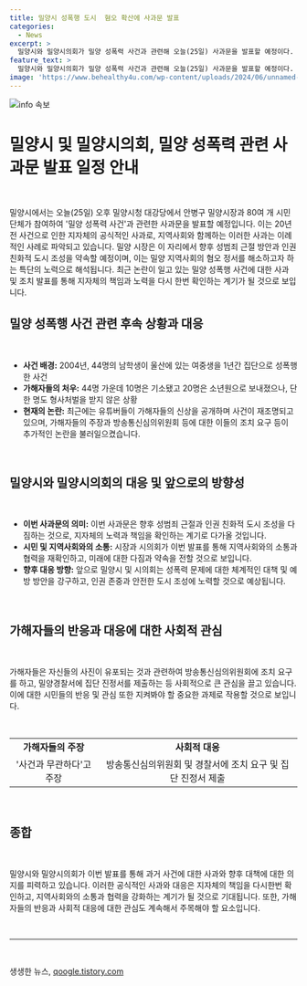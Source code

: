 ```yaml
---
title: 밀양시 성폭행 도시  혐오 확산에 사과문 발표
categories:
  - News
excerpt: >
  밀양시와 밀양시의회가 밀양 성폭력 사건과 관련해 오늘(25일) 사과문을 발표할 예정이다. 안병구 밀양시장과 80여 개 시민단체가 참여한 가운데 사과문 발표 예정. 이례적으로 20년 전 사건에 대한 지자체 공식 사과. 최근 밀양 성폭행 사건이 다시 사회적 이슈로 부상함에 따라 혐오 정서 확산. 2004년 발생한 사건에서 형사처벌을 받지 않은 가해자들에 대한 논란 재조명. 가해자들의 신상 공개에 대한 반응과 경찰서, 통신심의위원회에 제출된 진정서 등 사건 관련 다양한 이슈.
feature_text: >
  밀양시와 밀양시의회가 밀양 성폭력 사건과 관련해 오늘(25일) 사과문을 발표할 예정이다. 안병구 밀양시장과 80여 개 시민단체가 참여한 가운데 사과문 발표 예정. 이례적으로 20년 전 사건에 대한 지자체 공식 사과. 최근 밀양 성폭행 사건이 다시 사회적 이슈로 부상함에 따라 혐오 정서 확산. 2004년 발생한 사건에서 형사처벌을 받지 않은 가해자들에 대한 논란 재조명. 가해자들의 신상 공개에 대한 반응과 경찰서, 통신심의위원회에 제출된 진정서 등 사건 관련 다양한 이슈.
image: 'https://www.behealthy4u.com/wp-content/uploads/2024/06/unnamed-file.png'
---
```


<p><img src="https://www.behealthy4u.com/wp-content/uploads/2024/06/unnamed-file.png" alt="info 속보" /></p>

<h1 data-ke-size="size26">밀양시 및 밀양시의회, 밀양 성폭력 관련 사과문 발표 일정 안내</h1>

<p data-ke-size="size16">&nbsp;</p>

<p>밀양시에서는 오늘(25일) 오후 밀양시청 대강당에서 안병구 밀양시장과 80여 개 시민단체가 참여하여 '밀양 성폭력 사건'과 관련한 사과문을 발표할 예정입니다. 이는 20년 전 사건으로 인한 지자체의 공식적인 사과로, 지역사회와 함께하는 이러한 사과는 이례적인 사례로 파악되고 있습니다. 밀양 시장은 이 자리에서 향후 성범죄 근절 방안과 인권 친화적 도시 조성을 약속할 예정이며, 이는 밀양 지역사회의 혐오 정서를 해소하고자 하는 특단의 노력으로 해석됩니다. 최근 논란이 일고 있는 밀양 성폭행 사건에 대한 사과 및 조치 발표를 통해 지자체의 책임과 노력을 다시 한번 확인하는 계기가 될 것으로 보입니다.<br></p></p>

<h2 data-ke-size="size24">밀양 성폭행 사건 관련 후속 상황과 대응</h2>

<p data-ke-size="size16">&nbsp;</p>

<ul>
  <li><b>사건 배경:</b> 2004년, 44명의 남학생이 울산에 있는 여중생을 1년간 집단으로 성폭행한 사건</li>
  <li><b>가해자들의 처우:</b> 44명 가운데 10명은 기소됐고 20명은 소년원으로 보내졌으나, 단 한 명도 형사처벌을 받지 않은 상황</li>
  <li><b>현재의 논란:</b> 최근에는 유튜버들이 가해자들의 신상을 공개하며 사건이 재조명되고 있으며, 가해자들의 주장과 방송통신심의위원회 등에 대한 이들의 조치 요구 등이 추가적인 논란을 불러일으켰습니다.</li>
</ul>

<p data-ke-size="size16">&nbsp;</p>

<h2 data-ke-size="size24">밀양시와 밀양시의회의 대응 및 앞으로의 방향성</h2>

<p data-ke-size="size16">&nbsp;</p>

<ul>
  <li><b>이번 사과문의 의미:</b> 이번 사과문은 향후 성범죄 근절과 인권 친화적 도시 조성을 다짐하는 것으로, 지자체의 노력과 책임을 확인하는 계기로 다가올 것입니다.</li>
  <li><b>시민 및 지역사회와의 소통:</b> 시장과 시의회가 이번 발표를 통해 지역사회와의 소통과 협력을 재확인하고, 미래에 대한 다짐과 약속을 전할 것으로 보입니다.</li>
  <li><b>향후 대응 방향:</b> 앞으로 밀양시 및 시의회는 성폭력 문제에 대한 체계적인 대책 및 예방 방안을 강구하고, 인권 존중과 안전한 도시 조성에 노력할 것으로 예상됩니다.</li>
</ul>

<p data-ke-size="size16">&nbsp;</p>

<h2 data-ke-size="size24">가해자들의 반응과 대응에 대한 사회적 관심</h2>

<p data-ke-size="size16">&nbsp;</p>

<p>가해자들은 자신들의 사진이 유포되는 것과 관련하여 방송통신심의위원회에 조치 요구를 하고, 밀양경찰서에 집단 진정서를 제출하는 등 사회적으로 큰 관심을 끌고 있습니다. 이에 대한 시민들의 반응 및 관심 또한 지켜봐야 할 중요한 과제로 작용할 것으로 보입니다.</p>

<p data-ke-size="size16">&nbsp;</p>

<table>
  <tbody>
    <tr>
      <td style="text-align: center; height: 17px;"><b>가해자들의 주장</b></td>
      <td style="text-align: center; height: 17px;"><b>사회적 대응</b></td>
    </tr>
    <tr>
      <td style="text-align: center;">'사건과 무관하다'고 주장</td>
      <td style="text-align: center;">방송통신심의위원회 및 경찰서에 조치 요구 및 집단 진정서 제출</td>
    </tr>
  </tbody>
</table>

<p data-ke-size="size16">&nbsp;</p>

<h2 data-ke-size="size24">종합</h2>

<p data-ke-size="size16">&nbsp;</p>

<p>밀양시와 밀양시의회가 이번 발표를 통해 과거 사건에 대한 사과와 향후 대책에 대한 의지를 피력하고 있습니다. 이러한 공식적인 사과와 대응은 지자체의 책임을 다시한번 확인하고, 지역사회와의 소통과 협력을 강화하는 계기가 될 것으로 기대됩니다. 또한, 가해자들의 반응과 사회적 대응에 대한 관심도 계속해서 주목해야 할 요소입니다.</p>

<p data-ke-size="size16">&nbsp;</p>

<hr>

<p data-ke-size="size16">&nbsp;</p>
생생한 뉴스, <a href="https://qoogle.tistory.com" rel="dofollow">qoogle.tistory.com</a>


